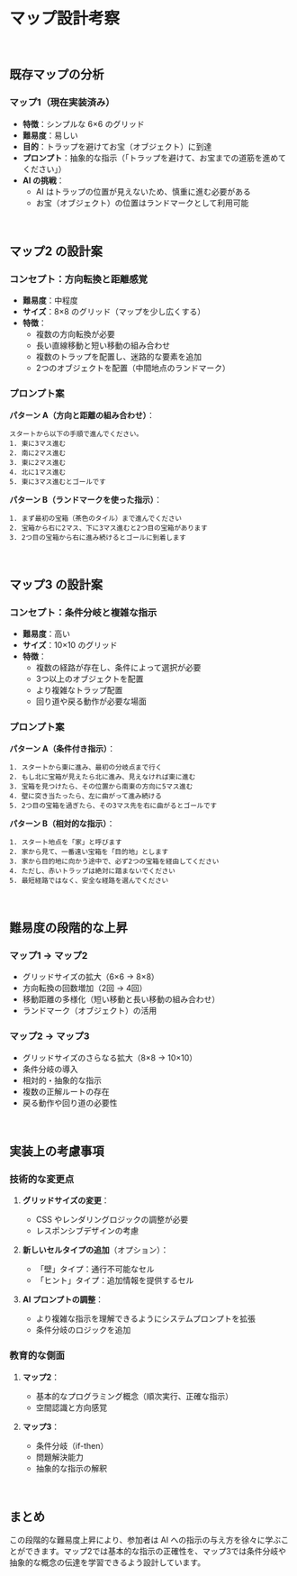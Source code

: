 # マップ設計考察

<br />

## 既存マップの分析

### マップ1（現在実装済み）

- **特徴**：シンプルな 6×6 のグリッド
- **難易度**：易しい
- **目的**：トラップを避けてお宝（オブジェクト）に到達
- **プロンプト**：抽象的な指示（「トラップを避けて、お宝までの道筋を進めてください」）
- **AI の挑戦**：
    - AI はトラップの位置が見えないため、慎重に進む必要がある
    - お宝（オブジェクト）の位置はランドマークとして利用可能

<br />

## マップ2 の設計案

### コンセプト：方向転換と距離感覚

- **難易度**：中程度
- **サイズ**：8×8 のグリッド（マップを少し広くする）
- **特徴**：
    - 複数の方向転換が必要
    - 長い直線移動と短い移動の組み合わせ
    - 複数のトラップを配置し、迷路的な要素を追加
    - 2つのオブジェクトを配置（中間地点のランドマーク）

### プロンプト案

**パターン A（方向と距離の組み合わせ）**：
```
スタートから以下の手順で進んでください。
1. 東に3マス進む
2. 南に2マス進む
3. 東に2マス進む
4. 北に1マス進む
5. 東に3マス進むとゴールです
```

**パターン B（ランドマークを使った指示）**：
```
1. まず最初の宝箱（茶色のタイル）まで進んでください
2. 宝箱から右に2マス、下に3マス進むと2つ目の宝箱があります
3. 2つ目の宝箱から右に進み続けるとゴールに到着します
```

<br />

## マップ3 の設計案

### コンセプト：条件分岐と複雑な指示

- **難易度**：高い
- **サイズ**：10×10 のグリッド
- **特徴**：
    - 複数の経路が存在し、条件によって選択が必要
    - 3つ以上のオブジェクトを配置
    - より複雑なトラップ配置
    - 回り道や戻る動作が必要な場面

### プロンプト案

**パターン A（条件付き指示）**：
```
1. スタートから東に進み、最初の分岐点まで行く
2. もし北に宝箱が見えたら北に進み、見えなければ東に進む
3. 宝箱を見つけたら、その位置から南東の方向に5マス進む
4. 壁に突き当たったら、左に曲がって進み続ける
5. 2つ目の宝箱を過ぎたら、その3マス先を右に曲がるとゴールです
```

**パターン B（相対的な指示）**：
```
1. スタート地点を「家」と呼びます
2. 家から見て、一番遠い宝箱を「目的地」とします
3. 家から目的地に向かう途中で、必ず2つの宝箱を経由してください
4. ただし、赤いトラップは絶対に踏まないでください
5. 最短経路ではなく、安全な経路を選んでください
```

<br />

## 難易度の段階的な上昇

### マップ1 → マップ2

- グリッドサイズの拡大（6×6 → 8×8）
- 方向転換の回数増加（2回 → 4回）
- 移動距離の多様化（短い移動と長い移動の組み合わせ）
- ランドマーク（オブジェクト）の活用

### マップ2 → マップ3

- グリッドサイズのさらなる拡大（8×8 → 10×10）
- 条件分岐の導入
- 相対的・抽象的な指示
- 複数の正解ルートの存在
- 戻る動作や回り道の必要性

<br />

## 実装上の考慮事項

### 技術的な変更点

1. **グリッドサイズの変更**：
    - CSS やレンダリングロジックの調整が必要
    - レスポンシブデザインの考慮

2. **新しいセルタイプの追加**（オプション）：
    - 「壁」タイプ：通行不可能なセル
    - 「ヒント」タイプ：追加情報を提供するセル

3. **AI プロンプトの調整**：
    - より複雑な指示を理解できるようにシステムプロンプトを拡張
    - 条件分岐のロジックを追加

### 教育的な側面

1. **マップ2**：
    - 基本的なプログラミング概念（順次実行、正確な指示）
    - 空間認識と方向感覚

2. **マップ3**：
    - 条件分岐（if-then）
    - 問題解決能力
    - 抽象的な指示の解釈

<br />

## まとめ

この段階的な難易度上昇により、参加者は AI への指示の与え方を徐々に学ぶことができます。マップ2では基本的な指示の正確性を、マップ3では条件分岐や抽象的な概念の伝達を学習できるよう設計しています。